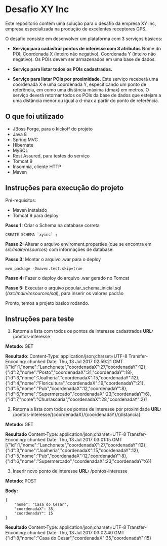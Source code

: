 Desafio XY Inc
=======

Este repositorio contém uma solução para o desafio da empresa XY Inc, empresa especializada na produção de excelentes receptores GPS.

O desafio consiste em desenvolver um plataforma com 3 serviços básicos:

 - **Serviço para cadastrar pontos de interesse com 3 atributos**
Nome do POI, Coordenada X (inteiro não negativo), Coordenada Y (inteiro não negativo). Os POIs devem ser armazenados em uma base de dados.

 - **Serviço para listar todos os POIs cadastrados.**
 
 - **Serviço para listar POIs por proximidade.**
 Este serviço receberá uma coordenada X e uma coordenada Y, especificando um ponto de referência, em como uma distância máxima (dmax) em metros. O serviço deverá retornar todos os POIs da base de dados que estejam a uma distância menor ou igual a d-max a partir do ponto de referência.

## O que foi utilizado ##

 - JBoss Forge, para o kickoff do projeto
 - Java 8
 - Spring MVC
 - Hibernate
 - MySQL
 - Rest Assured, para testes do serviço
 - Tomcat 9
 - Insomnia, cliente HTTP
 - Maven

## Instruções para execução do projeto ##


Pré-requisitos:
 - Maven instalado
 - Tomcat 9 para deploy


 **Passo 1:** Criar o Schema na database correta
 
    CREATE SCHEMA `xyinc` ;


**Passo 2:** Alterar o arquivo enviroment.properties (que se encontra em *src/main/resources*) com informações de database.

**Passo 3:** Montar o arquivo .war para o deploy

    mvn package -Dmaven.test.skip=true

**Passo 4:** Fazer o deploy do arquivo .war gerado no Tomcat

**Passo 5:** Executar o arquivo popular_schema_inicial.sql (*/src/main/resources/sql*), para inserir os valores padrão

Pronto, temos a projeto basico rodando.


## Instruções para teste ##

1) Retorna a lista com todos os pontos de interesse cadastrados
**URL:** /pontos-interesse

**Metodo:** GET

**Resultado**:
Content-Type: application/json;charset=UTF-8
Transfer-Encoding: chunked
Date: Thu, 13 Jul 2017 02:59:21 GMT
[{"id":1,"nome":"Lanchonete","coordenadaX":27,"coordenadaY":12},{"id":2,"nome":"Posto","coordenadaX":31,"coordenadaY":18},{"id":3,"nome":"Joalheria","coordenadaX":15,"coordenadaY":12},{"id":4,"nome":"Floricultura","coordenadaX":19,"coordenadaY":21},{"id":5,"nome":"Pub","coordenadaX":12,"coordenadaY":8},{"id":6,"nome":"Supermercado","coordenadaX":23,"coordenadaY":6},{"id":7,"nome":"Churrascaria","coordenadaX":28,"coordenadaY":2}]

2) Retorna a lista com todos os pontos de interesse por proximidade
**URL:** /pontos-interesse/{coordenadaX}/{coordenadaY}/{distancia}

**Metodo:** GET

**Resultado**
Content-Type: application/json;charset=UTF-8
Transfer-Encoding: chunked
Date: Thu, 13 Jul 2017 03:01:15 GMT
[{"id":1,"nome":"Lanchonete","coordenadaX":27,"coordenadaY":12},{"id":3,"nome":"Joalheria","coordenadaX":15,"coordenadaY":12},{"id":5,"nome":"Pub","coordenadaX":12,"coordenadaY":8},{"id":6,"nome":"Supermercado","coordenadaX":23,"coordenadaY":6}]

3) Inserir novo ponto de interesse
**URL:** /pontos-interesse

**Metodo:** POST

**Body:**

    {
		"nome": "Casa do Cesar",
		"coordenadaX": 35,
		"coordenadaY": 15
	}
	
**Resultado**
Content-Type: application/json;charset=UTF-8
Transfer-Encoding: chunked
Date: Thu, 13 Jul 2017 03:02:40 GMT
{"id":8,"nome":"Casa do Cesar","coordenadaX":35,"coordenadaY":15}

